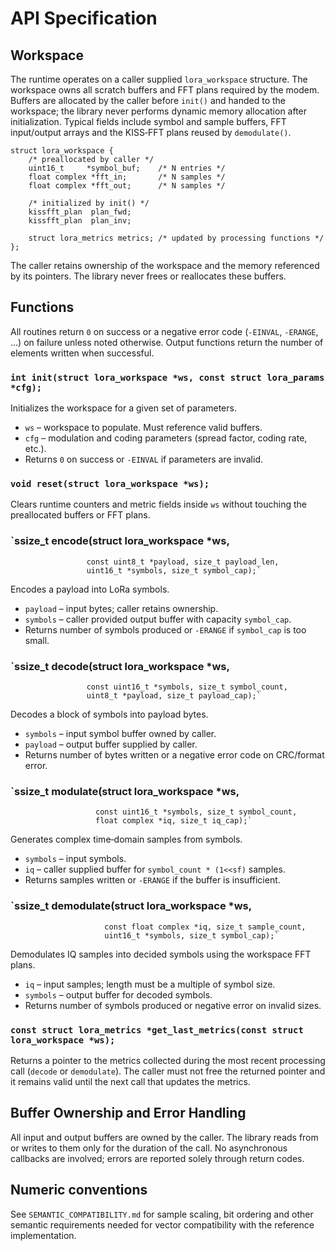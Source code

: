 # API Specification

## Workspace

The runtime operates on a caller supplied `lora_workspace` structure.  The
workspace owns all scratch buffers and FFT plans required by the modem.  Buffers
are allocated by the caller before `init()` and handed to the workspace; the
library never performs dynamic memory allocation after initialization.  Typical
fields include symbol and sample buffers, FFT input/output arrays and the
KISS‑FFT plans reused by `demodulate()`.

```
struct lora_workspace {
    /* preallocated by caller */
    uint16_t     *symbol_buf;    /* N entries */
    float complex *fft_in;       /* N samples */
    float complex *fft_out;      /* N samples */

    /* initialized by init() */
    kissfft_plan  plan_fwd;
    kissfft_plan  plan_inv;

    struct lora_metrics metrics; /* updated by processing functions */
};
```

The caller retains ownership of the workspace and the memory referenced by its
pointers.  The library never frees or reallocates these buffers.

## Functions

All routines return `0` on success or a negative error code (`-EINVAL`,
`-ERANGE`, …) on failure unless noted otherwise.  Output functions return the
number of elements written when successful.

### `int init(struct lora_workspace *ws, const struct lora_params *cfg);`
Initializes the workspace for a given set of parameters.

* `ws` – workspace to populate. Must reference valid buffers.
* `cfg` – modulation and coding parameters (spread factor, coding rate, etc.).
* Returns `0` on success or `-EINVAL` if parameters are invalid.

### `void reset(struct lora_workspace *ws);`
Clears runtime counters and metric fields inside `ws` without touching the
preallocated buffers or FFT plans.

### `ssize_t encode(struct lora_workspace *ws,
                     const uint8_t *payload, size_t payload_len,
                     uint16_t *symbols, size_t symbol_cap);`
Encodes a payload into LoRa symbols.

* `payload` – input bytes; caller retains ownership.
* `symbols` – caller provided output buffer with capacity `symbol_cap`.
* Returns number of symbols produced or `-ERANGE` if `symbol_cap` is too small.

### `ssize_t decode(struct lora_workspace *ws,
                     const uint16_t *symbols, size_t symbol_count,
                     uint8_t *payload, size_t payload_cap);`
Decodes a block of symbols into payload bytes.

* `symbols` – input symbol buffer owned by caller.
* `payload` – output buffer supplied by caller.
* Returns number of bytes written or a negative error code on CRC/format error.

### `ssize_t modulate(struct lora_workspace *ws,
                       const uint16_t *symbols, size_t symbol_count,
                       float complex *iq, size_t iq_cap);`
Generates complex time‑domain samples from symbols.

* `symbols` – input symbols.
* `iq` – caller supplied buffer for `symbol_count * (1<<sf)` samples.
* Returns samples written or `-ERANGE` if the buffer is insufficient.

### `ssize_t demodulate(struct lora_workspace *ws,
                         const float complex *iq, size_t sample_count,
                         uint16_t *symbols, size_t symbol_cap);`
Demodulates IQ samples into decided symbols using the workspace FFT plans.

* `iq` – input samples; length must be a multiple of symbol size.
* `symbols` – output buffer for decoded symbols.
* Returns number of symbols produced or negative error on invalid sizes.

### `const struct lora_metrics *get_last_metrics(const struct lora_workspace *ws);`
Returns a pointer to the metrics collected during the most recent processing
call (`decode` or `demodulate`).  The caller must not free the returned pointer
and it remains valid until the next call that updates the metrics.

## Buffer Ownership and Error Handling

All input and output buffers are owned by the caller.  The library reads from or
writes to them only for the duration of the call.  No asynchronous callbacks are
involved; errors are reported solely through return codes.

## Numeric conventions

See `SEMANTIC_COMPATIBILITY.md` for sample scaling, bit ordering and other
semantic requirements needed for vector compatibility with the reference
implementation.

